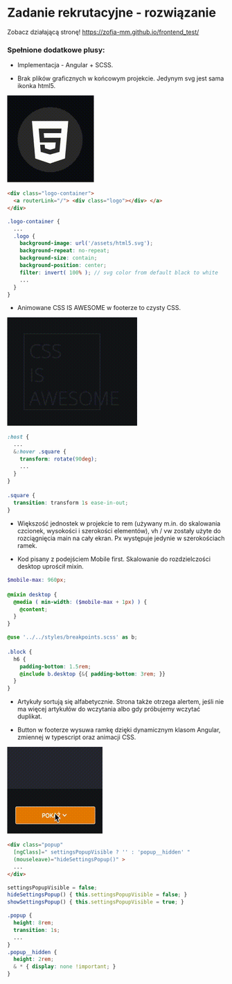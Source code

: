 # Zadanie rekrutacyjne - rozwiązanie

Zobacz działającą stronę! https://zofia-mm.github.io/frontend_test/

### Spełnione dodatkowe plusy:

- Implementacja - Angular + SCSS.

- Brak plików graficznych w końcowym projekcie. Jedynym svg jest sama ikonka html5.

![logo html5]( /readme/html5-logo.gif )

```html
<div class="logo-container">
  <a routerLink="/"> <div class="logo"></div> </a>
</div>
```

```scss
.logo-container {
  ...
  .logo {
    background-image: url('/assets/html5.svg');
    background-repeat: no-repeat;
    background-size: contain;
    background-position: center;
    filter: invert( 100% ); // svg color from default black to white
    ...
  }
}

```

- Animowane CSS IS AWESOME w footerze to czysty CSS.

![animowane css is awesome]( /readme/css-is-awesome.gif )

```scss
:host {
  ...
  &:hover .square {
    transform: rotate(90deg);
    ...
  }
}

.square {
  transition: transform 1s ease-in-out;
}
```

- Większość jednostek w projekcie to rem (używany m.in. do skalowania czcionek, wysokości i szerokości elementów), vh / vw zostały użyte do rozciągnięcia main na cały ekran. Px występuje jedynie w szerokościach ramek.

- Kod pisany z podejściem Mobile first. Skalowanie do rozdzielczości desktop uprościł mixin.

```scss
$mobile-max: 960px;

@mixin desktop {
  @media ( min-width: ($mobile-max + 1px) ) {
    @content;
  }
}
```

```scss
@use '../../styles/breakpoints.scss' as b;

.block {
  h6 {
    padding-bottom: 1.5rem;
    @include b.desktop {&{ padding-bottom: 3rem; }}
  }
}
```

- Artykuły sortują się alfabetycznie. Strona także otrzega alertem, jeśli nie ma więcej artykułów do wczytania albo gdy próbujemy wczytać duplikat.

- Button w footerze wysuwa ramkę dzięki dynamicznym klasom Angular, zmiennej w typescript oraz animacji CSS.

![animacja wysuwania ramki]( /readme/slide-popup.gif )

```html
<div class="popup"
  [ngClass]=" settingsPopupVisible ? '' : 'popup__hidden' "
  (mouseleave)="hideSettingsPopup()" >
  ...
</div>
```
```typescript
settingsPopupVisible = false;
hideSettingsPopup() { this.settingsPopupVisible = false; }
showSettingsPopup() { this.settingsPopupVisible = true; }
```
```scss
.popup {
  height: 8rem;
  transition: 1s;
  ...
}
.popup__hidden {
  height: 2rem;
  & * { display: none !important; }
}
```